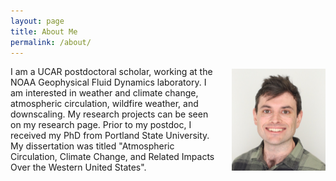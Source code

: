 ```yaml
---
layout: page
title: About Me
permalink: /about/
---
```


<div style="display: flex; align-items: center;">
    <p style="margin: 0;">I am a UCAR postdoctoral scholar, working at the NOAA Geophysical Fluid Dynamics laboratory. I am interested in weather and climate change, atmospheric circulation, wildfire weather, and downscaling. My research projects can be seen on my research page. Prior to my postdoc, I received my PhD from Portland State University. My dissertation was titled "Atmospheric Circulation, Climate Change, and Related Impacts Over the Western United States".
</p>
    <img src="/images/headshot.jpg" alt="Description" style="margin-left: 20px; width: 150px;">
</div>
